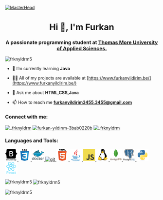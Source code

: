 [![MasterHead](https://i.pinimg.com/originals/e4/26/70/e426702edf874b181aced1e2fa5c6cde.gif)](https://rishavchanda.io)
<h1 align="center">Hi 👋, I'm Furkan</h1>
<h3 align="center">A passionate programming student at <a href="https://www.thomasmore.be/opleidingen/graduaat/programmeren-dag-avondonderwijs">Thomas More University of Applied Sciences.<a></h3>

<p align="left"> <img src="https://komarev.com/ghpvc/?username=frknyldrm5&label=Profile%20views&color=0e75b6&style=flat" alt="frknyldrm5" /> </p>

- 🌱 I’m currently learning **Java** 

- 👨‍💻 All of my projects are available at [https://www.furkanyildirim.be/](https://www.furkanyildirim.be/)

- 💬 Ask me about **HTML,CSS,Java**

- 📫 How to reach me **furkanyildirim3455.3455@gmail.com**

<h3 align="left">Connect with me:</h3>
<p align="left">
<a href="https://twitter.com/_frknyldrm" target="blank"><img align="center" src="https://raw.githubusercontent.com/rahuldkjain/github-profile-readme-generator/master/src/images/icons/Social/twitter.svg" alt="_frknyldrm" height="30" width="40" /></a>
<a href="https://linkedin.com/in/furkan-yıldırım-3bab0220b" target="blank"><img align="center" src="https://raw.githubusercontent.com/rahuldkjain/github-profile-readme-generator/master/src/images/icons/Social/linked-in-alt.svg" alt="furkan-yıldırım-3bab0220b" height="30" width="40" /></a>
<a href="https://instagram.com/_frknyldrm" target="blank"><img align="center" src="https://raw.githubusercontent.com/rahuldkjain/github-profile-readme-generator/master/src/images/icons/Social/instagram.svg" alt="_frknyldrm" height="30" width="40" /></a>
</p>

<h3 align="left">Languages and Tools:</h3>
<p align="left"> <a href="https://getbootstrap.com" target="_blank" rel="noreferrer"> <img src="https://raw.githubusercontent.com/devicons/devicon/master/icons/bootstrap/bootstrap-plain-wordmark.svg" alt="bootstrap" width="40" height="40"/> </a> <a href="https://www.w3schools.com/css/" target="_blank" rel="noreferrer"> <img src="https://raw.githubusercontent.com/devicons/devicon/master/icons/css3/css3-original-wordmark.svg" alt="css3" width="40" height="40"/> </a> <a href="https://www.docker.com/" target="_blank" rel="noreferrer"> <img src="https://raw.githubusercontent.com/devicons/devicon/master/icons/docker/docker-original-wordmark.svg" alt="docker" width="40" height="40"/> </a> <a href="https://git-scm.com/" target="_blank" rel="noreferrer"> <img src="https://www.vectorlogo.zone/logos/git-scm/git-scm-icon.svg" alt="git" width="40" height="40"/> </a> <a href="https://www.w3.org/html/" target="_blank" rel="noreferrer"> <img src="https://raw.githubusercontent.com/devicons/devicon/master/icons/html5/html5-original-wordmark.svg" alt="html5" width="40" height="40"/> </a> <a href="https://www.java.com" target="_blank" rel="noreferrer"> <img src="https://raw.githubusercontent.com/devicons/devicon/master/icons/java/java-original.svg" alt="java" width="40" height="40"/> </a> <a href="https://developer.mozilla.org/en-US/docs/Web/JavaScript" target="_blank" rel="noreferrer"> <img src="https://raw.githubusercontent.com/devicons/devicon/master/icons/javascript/javascript-original.svg" alt="javascript" width="40" height="40"/> </a> <a href="https://www.linux.org/" target="_blank" rel="noreferrer"> <img src="https://raw.githubusercontent.com/devicons/devicon/master/icons/linux/linux-original.svg" alt="linux" width="40" height="40"/> </a> <a href="https://www.mongodb.com/" target="_blank" rel="noreferrer"> <img src="https://raw.githubusercontent.com/devicons/devicon/master/icons/mongodb/mongodb-original-wordmark.svg" alt="mongodb" width="40" height="40"/> </a> <a href="https://www.postgresql.org" target="_blank" rel="noreferrer"> <img src="https://raw.githubusercontent.com/devicons/devicon/master/icons/postgresql/postgresql-original-wordmark.svg" alt="postgresql" width="40" height="40"/> </a> <a href="https://www.python.org" target="_blank" rel="noreferrer"> <img src="https://raw.githubusercontent.com/devicons/devicon/master/icons/python/python-original.svg" alt="python" width="40" height="40"/> </a> <a href="https://reactjs.org/" target="_blank" rel="noreferrer"> <img src="https://raw.githubusercontent.com/devicons/devicon/master/icons/react/react-original-wordmark.svg" alt="react" width="40" height="40"/> </a> </p>

<p><img align="left" src="https://github-readme-stats.vercel.app/api/top-langs?username=frknyldrm5&show_icons=true&locale=en&layout=compact" alt="frknyldrm5" /></p>

<p>&nbsp;<img align="center" src="https://github-readme-stats.vercel.app/api?username=frknyldrm5&show_icons=true&locale=en" alt="frknyldrm5" /></p>

<p><img align="center" src="https://github-readme-streak-stats.herokuapp.com/?user=frknyldrm5&" alt="frknyldrm5" /></p>

